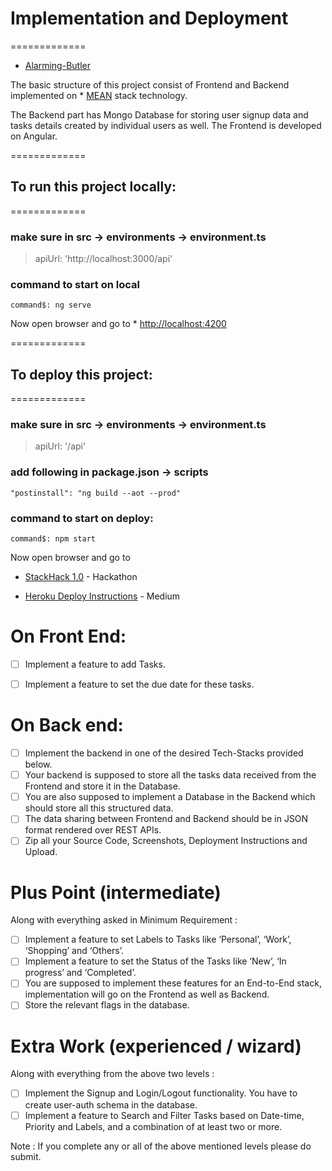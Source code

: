 
# Implementation and Deployment
=============

* [Alarming-Butler](https://alarming-butler-front.herokuapp.com/) 

The basic structure of this project consist of Frontend and Backend implemented on * [MEAN](https://en.wikipedia.org/wiki/MEAN_(solution_stack)) stack technology.

The Backend part has Mongo Database for storing user signup data and tasks details created by individual users as well.
The Frontend is developed on Angular.

=============

## To run this project locally:
=============

### make sure in src -> environments -> environment.ts 
> apiUrl: 'http://localhost:3000/api'

### command to start on local
`command$: ng serve`

Now open browser and go to  * [http://localhost:4200](http://localhost:4200)

=============

## To deploy this project:
=============

### make sure in src -> environments -> environment.ts
> apiUrl: '<link to the platform on which backend is deployed>/api'

### add following in package.json -> scripts
` "postinstall": "ng build --aot --prod" `

### command to start on deploy:
` command$: npm start `

Now open browser and go to  <link to the platform on which backfrontend is deployed>







* [StackHack 1.0](https://www.hackerearth.com/challenges/hackathon/stackhack-v1/) - Hackathon

* [Heroku Deploy Instructions](https://itnext.io/how-to-deploy-angular-application-to-heroku-1d56e09c5147) - Medium 

# On Front End:


- [ ] Implement a feature to add Tasks.
- [ ] Implement a feature to set the due date for these tasks.


# On Back end:

- [ ] Implement the backend in one of the desired Tech-Stacks provided below.
- [ ] Your backend is supposed to store all the tasks data received from the Frontend and store it in the Database.
- [ ] You are also supposed to implement a Database in the Backend which should store all this structured data.
- [ ] The data sharing between Frontend and Backend should be in JSON format rendered over REST APIs.
- [ ] Zip all your Source Code, Screenshots, Deployment Instructions and Upload.

# Plus Point (intermediate)

Along with everything asked in Minimum Requirement :

- [ ] Implement a feature to set Labels to Tasks like ‘Personal’, ‘Work’, ‘Shopping’ and ‘Others’. 
- [ ] Implement a feature to set the Status of the Tasks like ‘New’, ‘In progress’ and ‘Completed’.
- [ ] You are supposed to implement these features for an End-to-End stack, implementation will go on the Frontend as well as Backend.
- [ ] Store the relevant flags in the database.

# Extra Work (experienced / wizard)

Along with everything from the above two levels :

- [ ] Implement the Signup and Login/Logout functionality. You have to create user-auth schema in the database.
- [ ] Implement a feature to Search and Filter Tasks based on Date-time, Priority and Labels, and a combination of at least two or more.

Note : If you complete any or all of the above mentioned levels please do submit.



